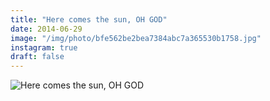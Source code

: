```yaml
---
title: "Here comes the sun, OH GOD"
date: 2014-06-29
image: "/img/photo/bfe562be2bea7384abc7a365530b1758.jpg"
instagram: true
draft: false
---
```


![Here comes the sun, OH GOD](/img/photo/bfe562be2bea7384abc7a365530b1758.jpg)
